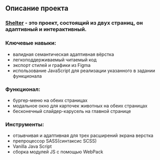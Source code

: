 ## Описание проекта

### [Shelter](https://lidasharova.github.io/shelter_Landing/) - это проект, состоящий из двух страниц, он адаптивный и интерактивный.

### Ключевые навыки:

- валидная семантическая адаптивная вёрстка
- легкоподдерживаемый читаемый код
- экспорт стилей и графики из Figma
- использование JavaScript для реализации указанного в задании функционала

### Функционал:

- бургер-меню на обеих страницах
- модальное окно для карточек животных на обеих страницах
- бесконечный слайдер-карусель на главной странице

### Инструменты:
- отзывчивая и адаптивная для трех расширений экрана верстка
- препроцессор SASS(синтаксис SCSS)
- Vanilla Java Script
- сборка модулей JS с помощью WebPack

